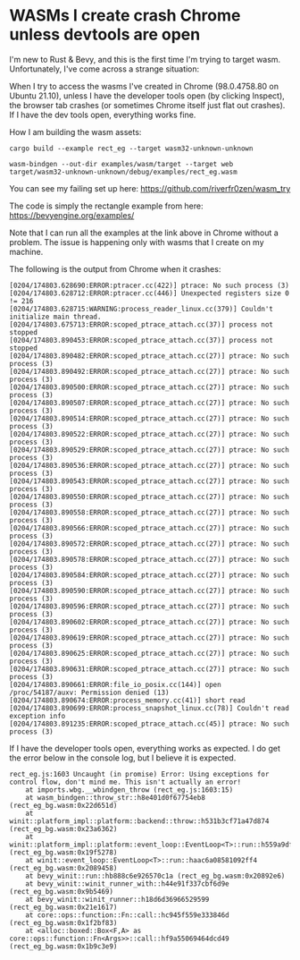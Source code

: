 # WASMs I create crash Chrome unless devtools are open

I'm new to Rust & Bevy, and this is the first time I'm trying to target wasm. Unfortunately, I've come across a strange situation:

When I try to access the wasms I've created in Chrome (98.0.4758.80 on Ubuntu 21.10), unless I have the developer tools open (by clicking Inspect), the browser tab crashes  (or sometimes Chrome itself just flat out crashes). If I have the dev tools open, everything works fine. 

How I am building the wasm assets:

```
cargo build --example rect_eg --target wasm32-unknown-unknown

wasm-bindgen --out-dir examples/wasm/target --target web target/wasm32-unknown-unknown/debug/examples/rect_eg.wasm

```

You can see my failing set up here: https://github.com/riverfr0zen/wasm_try

The code is simply the rectangle example from here: https://bevyengine.org/examples/

Note that I can run all the examples at the link above in Chrome without a problem. The issue is happening only with wasms that I create on my machine.


The following is the output from Chrome when it crashes: 

```
[0204/174803.628690:ERROR:ptracer.cc(422)] ptrace: No such process (3)
[0204/174803.628712:ERROR:ptracer.cc(446)] Unexpected registers size 0 != 216
[0204/174803.628715:WARNING:process_reader_linux.cc(379)] Couldn't initialize main thread.
[0204/174803.675713:ERROR:scoped_ptrace_attach.cc(37)] process not stopped
[0204/174803.890453:ERROR:scoped_ptrace_attach.cc(37)] process not stopped
[0204/174803.890482:ERROR:scoped_ptrace_attach.cc(27)] ptrace: No such process (3)
[0204/174803.890492:ERROR:scoped_ptrace_attach.cc(27)] ptrace: No such process (3)
[0204/174803.890500:ERROR:scoped_ptrace_attach.cc(27)] ptrace: No such process (3)
[0204/174803.890507:ERROR:scoped_ptrace_attach.cc(27)] ptrace: No such process (3)
[0204/174803.890514:ERROR:scoped_ptrace_attach.cc(27)] ptrace: No such process (3)
[0204/174803.890522:ERROR:scoped_ptrace_attach.cc(27)] ptrace: No such process (3)
[0204/174803.890529:ERROR:scoped_ptrace_attach.cc(27)] ptrace: No such process (3)
[0204/174803.890536:ERROR:scoped_ptrace_attach.cc(27)] ptrace: No such process (3)
[0204/174803.890543:ERROR:scoped_ptrace_attach.cc(27)] ptrace: No such process (3)
[0204/174803.890550:ERROR:scoped_ptrace_attach.cc(27)] ptrace: No such process (3)
[0204/174803.890558:ERROR:scoped_ptrace_attach.cc(27)] ptrace: No such process (3)
[0204/174803.890566:ERROR:scoped_ptrace_attach.cc(27)] ptrace: No such process (3)
[0204/174803.890572:ERROR:scoped_ptrace_attach.cc(27)] ptrace: No such process (3)
[0204/174803.890578:ERROR:scoped_ptrace_attach.cc(27)] ptrace: No such process (3)
[0204/174803.890584:ERROR:scoped_ptrace_attach.cc(27)] ptrace: No such process (3)
[0204/174803.890590:ERROR:scoped_ptrace_attach.cc(27)] ptrace: No such process (3)
[0204/174803.890596:ERROR:scoped_ptrace_attach.cc(27)] ptrace: No such process (3)
[0204/174803.890602:ERROR:scoped_ptrace_attach.cc(27)] ptrace: No such process (3)
[0204/174803.890619:ERROR:scoped_ptrace_attach.cc(27)] ptrace: No such process (3)
[0204/174803.890625:ERROR:scoped_ptrace_attach.cc(27)] ptrace: No such process (3)
[0204/174803.890631:ERROR:scoped_ptrace_attach.cc(27)] ptrace: No such process (3)
[0204/174803.890661:ERROR:file_io_posix.cc(144)] open /proc/54187/auxv: Permission denied (13)
[0204/174803.890674:ERROR:process_memory.cc(41)] short read
[0204/174803.890699:ERROR:process_snapshot_linux.cc(78)] Couldn't read exception info
[0204/174803.891235:ERROR:scoped_ptrace_attach.cc(45)] ptrace: No such process (3)
```

If I have the developer tools open, everything works as expected. I do get the error below in the console log, but I believe it is expected.

```
rect_eg.js:1603 Uncaught (in promise) Error: Using exceptions for control flow, don't mind me. This isn't actually an error!
    at imports.wbg.__wbindgen_throw (rect_eg.js:1603:15)
    at wasm_bindgen::throw_str::h8e401d0f67754eb8 (rect_eg_bg.wasm:0x22d651d)
    at winit::platform_impl::platform::backend::throw::h531b3cf71a47d874 (rect_eg_bg.wasm:0x23a6362)
    at winit::platform_impl::platform::event_loop::EventLoop<T>::run::h559a9df9dbd65dac (rect_eg_bg.wasm:0x19f5278)
    at winit::event_loop::EventLoop<T>::run::haac6a08581092ff4 (rect_eg_bg.wasm:0x2089458)
    at bevy_winit::run::hb888c6e926570c1a (rect_eg_bg.wasm:0x20892e6)
    at bevy_winit::winit_runner_with::h44e91f337cbf6d9e (rect_eg_bg.wasm:0x9b5469)
    at bevy_winit::winit_runner::h18d6d36966529599 (rect_eg_bg.wasm:0x21e1617)
    at core::ops::function::Fn::call::hc945f559e333846d (rect_eg_bg.wasm:0x1f2bf83)
    at <alloc::boxed::Box<F,A> as core::ops::function::Fn<Args>>::call::hf9a55069464dcd49 (rect_eg_bg.wasm:0x1b9c3e9)
```